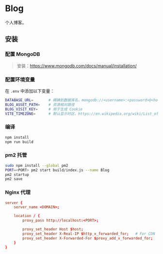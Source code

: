 # Blog

个人博客。

## 安装

### 配置 MongoDB

> 安装：https://www.mongodb.com/docs/manual/installation/

### 配置环境变量

在 `.env` 中添加以下变量：

```sh
DATABASE_URL=       # 精确到数据库名，mongodb://<username>:<password>@<host>:<port>/<database>
BLOG_ASSET_PATH=    # 资源相对路径
BLOG_VISIT_KEY=     # 用于生成 Cookie
VITE_TIMEZONE=      # 默认显示时区，https://en.wikipedia.org/wiki/List_of_tz_database_time_zones
```

### 编译

```sh
npm install
npm run build
```

### pm2 托管

```sh
sudo npm install --global pm2
PORT=<PORT> pm2 start build/index.js --name Blog
pm2 startup
pm2 save
```

### Nginx 代理

```conf
server {
    server_name <DOMAIN>;

    location / {
        proxy_pass http://localhost:<PORT>;

        proxy_set_header Host $host;
        proxy_set_header X-Real-IP $http_x_forwarded_for;   # For CDN
        proxy_set_header X-Forwarded-For $proxy_add_x_forwarded_for;
    }
}
```
